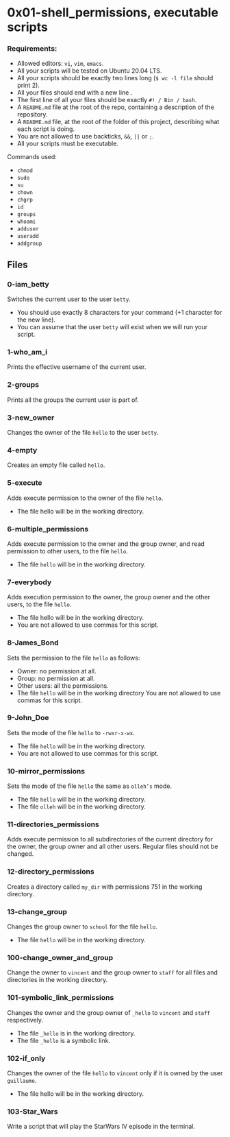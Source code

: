 # 0x01-shell_permissions, executable scripts

### Requirements:
- Allowed editors: `vi`, `vim`, `emacs`.
- All your scripts will be tested on Ubuntu 20.04 LTS.
- All your scripts should be exactly two lines long (`$ wc -l file` should print 2).
- All your files should end with a new line .
- The first line of all your files should be exactly `#! / Bin / bash`.
- A `README.md` file at the root of the repo, containing a description of the repository.
- A `README.md` file, at the root of the folder of this project, describing what each script is doing.
- You are not allowed to use backticks, `&&`, `||` or `;`.
- All your scripts must be executable.

Commands used:
- `chmod`
- `sudo`
- `su`
- `chown`
- `chgrp`
- `id`
- `groups`
- `whoami`
- `adduser`
- `useradd`
- `addgroup`

## Files

### 0-iam_betty
Switches the current user to the user `betty`.
- You should use exactly 8 characters for your command (+1 character for the new line).
- You can assume that the user `betty` will exist when we will run your script.

### 1-who_am_i
Prints the effective username of the current user.

### 2-groups
Prints all the groups the current user is part of.

### 3-new_owner
Changes the owner of the file `hello` to the user `betty`.

### 4-empty
Creates an empty file called `hello`.

### 5-execute
Adds execute permission to the owner of the file `hello`.
- The file hello will be in the working directory.

### 6-multiple_permissions
Adds execute permission to the owner and the group owner, and read permission to other users, to the file `hello`.
- The file `hello` will be in the working directory.

### 7-everybody
Adds execution permission to the owner, the group owner and the other users, to the file `hello`.
- The file hello will be in the working directory.
- You are not allowed to use commas for this script.

### 8-James_Bond
Sets the permission to the file `hello` as follows:
- Owner: no permission at all.
- Group: no permission at all.
- Other users: all the permissions.
- The file `hello` will be in the working directory You are not allowed to use commas for this script.

### 9-John_Doe
Sets the mode of the file `hello` to `-rwxr-x-wx`.
- The file `hello` will be in the working directory.
- You are not allowed to use commas for this script.

### 10-mirror_permissions
Sets the mode of the file `hello` the same as `olleh’s` mode.
- The file `hello` will be in the working directory.
- The file `olleh` will be in the working directory.

### 11-directories_permissions
Adds execute permission to all subdirectories of the current directory for the owner, the group owner and all other users. Regular files should not be changed.

### 12-directory_permissions
Creates a directory called `my_dir` with permissions 751 in the working directory.

### 13-change_group
Changes the group owner to `school` for the file `hello`.
- The file `hello` will be in the working directory.

### 100-change_owner_and_group
Change the owner to `vincent` and the group owner to `staff` for all files and directories in the working directory.

### 101-symbolic_link_permissions
Changes the owner and the group owner of `_hello` to `vincent` and `staff` respectively.
- The file `_hello` is in the working directory.
- The file `_hello` is a symbolic link.

### 102-if_only
Changes the owner of the file `hello` to `vincent` only if it is owned by the user `guillaume`.
- The file hello will be in the working directory.

### 103-Star_Wars
Write a script that will play the StarWars IV episode in the terminal.
